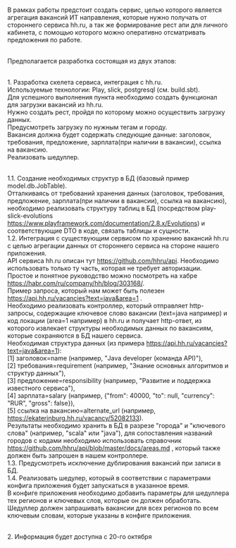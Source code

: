 <br>В рамках работы предстоит создать сервис, целью которого является агрегация вакансий ИТ направления, которые нужно получать от стороннего сервиса hh.ru, а так же формирование рест апи для личного кабинета, с помощью которого можно оперативно отсматривать предложения по работе.

<br>Предполагается разработка состоящая из двух этапов:

<br>1. Разработка скелета сервиса, интеграция с hh.ru.
<br>Используемые технологии: Play, slick, postgresql (см. build.sbt).
<br>Для успешного выполнения пункта необходимо создать функционал для загрузки вакансий из hh.ru. 
<br>Нужно создать рест, пройдя по которому можно осуществить загрузку данных. 
<br>Предусмотреть загрузку по нужным тегам и городу. 
<br>Вакансия должна будет содержать следующие данные: заголовок, требования, предложение, зарплата(при наличии в вакансии), ссылка на вакансию.
<br>Реализовать шедуллер.

<br>1.1. Создание необходимых структур в БД (базовый пример model.db.JobTable).
<br>Отталкиваясь от требований хранения данных (заголовок, требования, предложение, зарплата(при наличии в вакансии), ссылка на вакансию), 
<br>необходимо реализовать структуру таблиц в БД (посредством play-slick-evolutions https://www.playframework.com/documentation/2.8.x/Evolutions) и соответствующие DTO в коде, связать таблицы и сущности.
<br>1.2. Интеграция с существующим сервисом по хранению вакансий hh.ru с целью агрегации данных от стороннего сервиса на стороне нашего приложения.
<br>API сервиса hh.ru описан тут https://github.com/hhru/api. Необходимо использовать только ту часть, которая не требует авторизации.
<br>Простое и понятное руководство можно посмотреть на хабре https://habr.com/ru/company/hh/blog/303168/. 
<br>Пример запроса, который нам может быть полезен https://api.hh.ru/vacancies?text=java&area=1 .
<br>Необходимо реализовать контроллер, который отправляет http-запросы, содержащие ключевое слово вакансии (text=java например) и код локации (area=1 например) в hh.ru и получает http-ответ, из которого извлекает структуры необходимых данных по вакансиям, которые сохраняются в БД нашего сервиса.
<br>Необходимая структура данных (из примера https://api.hh.ru/vacancies?text=java&area=1): 
<br>	[1] заголовок=name (например, "Java developer (команда API)"), 
<br>	[2] требования=requirement (например, "Знание основных алгоритмов и структур данных"), 
<br>	[3] предложение=responsibility (например, "Развитие и поддержка известного сервиса"), 
<br>	[4] зарплата=salary (например, {"from": 40000, "to": null, "currency": "RUR", "gross": false}),
<br>	[5] ссылка на вакансию=alternate_url (например, https://ekaterinburg.hh.ru/vacancy/52082133).
<br>Результаты необходимо хранить в БД в разрезе "города" и "ключевого слова" (например, "scala" или "java"), для сопоставления названий городов с кодами необходимо использовать справочник https://github.com/hhru/api/blob/master/docs/areas.md , который также должен быть запрошен в нашем контроллере.
<br>1.3. Предусмотреть исключение дублирования вакансий при записи в БД. 
<br>1.4. Реализовать шедулер, который в соответствии с параметрами конфига приложения будет запускаться в указанное время.
<br>В конфиге приложения необходимо добавить параметры для шедуллера тех регионов и ключевых слов, которые он должен обработать.
<br>Шедуллер должен запрашивать вакансии для всех регионов по всем ключевым словам, которые указаны в конфиге приложения.


<br>2. Информация будет доступна с 20-го октября